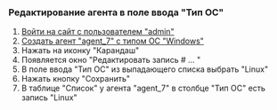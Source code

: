 ### Редактирование агента в поле ввода "Тип ОС"

1. [Войти на сайт с пользователем "admin"](../../../../0.%20Шаги/1.%20Войти%20на%20сайт%20с%20пользователем%20username.md)
1. [Создать агент "agent_7" с типом ОС "Windows"](../../../../0.%20Шаги/3.%20Создать%20агент%20agent%20с%20типом%20ОС%20os_type.md)
1. Нажать на иконку "Карандаш"
1. Появляется окно "Редактировать запись # ... "
1. В поле ввода "Тип ОС" из выпадающего списка выбрать "Linux"
1. Нажать кнопку "Сохранить"
1. В таблице "Список" у агента "agent_7" в столбце "Тип ОС" есть запись "Linux"